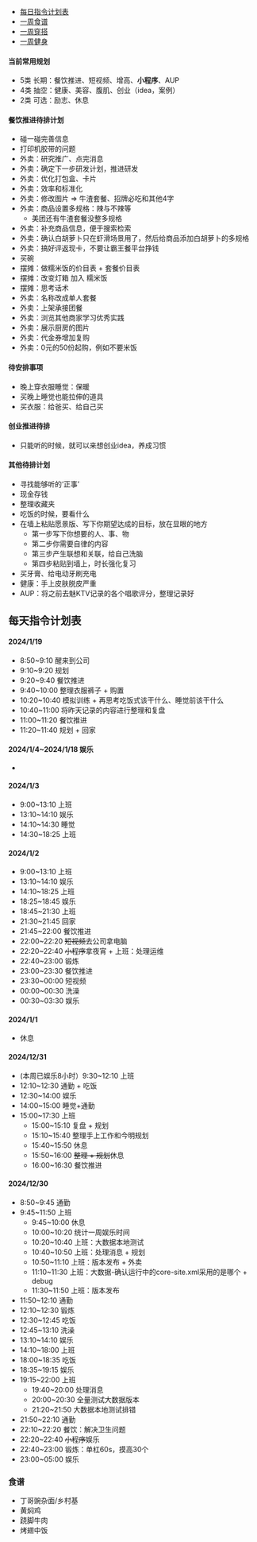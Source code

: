 - [每日指令计划表](#每天指令计划表)
- [一周食谱](#食谱)
- [一周穿搭](#穿搭)
- [一周健身](#健身)

#### 当前常用规划
- 5类 长期：餐饮推进、短视频、增高、**小程序**、AUP
- 4类 抽空：健康、美容、腹肌、创业（idea，案例）
- 2类 可选：励志、休息

#### 餐饮推进待排计划
- 碰一碰完善信息
- 打印机胶带的问题
- 外卖：研究推广、点完消息
- 外卖：确定下一步研发计划，推进研发
- 外卖：优化打包盒、卡片
- 外卖：效率和标准化
- 外卖：修改图片 => 牛渣套餐、招牌必吃和其他4字
- 外卖：商品设置多规格：辣与不辣等
  - 美团还有牛渣套餐没整多规格
- 外卖：补充商品信息，便于搜索检索
- 外卖：确认白胡萝卜只在虾滑场景用了，然后给商品添加白胡萝卜的多规格
- 外卖：搞好评返现卡，不要让霸王餐平台挣钱
- 买碗
- 摆摊：做糯米饭的价目表 + 套餐价目表
- 摆摊：改变灯箱 加入 糯米饭
- 摆摊：思考话术
- 外卖：名称改成单人套餐
- 外卖：上架承接团餐
- 外卖：浏览其他商家学习优秀实践
- 外卖：展示厨房的图片
- 外卖：代金券增加复购
- 外卖：0元的50份起购，例如不要米饭

#### 待安排事项
- 晚上穿衣服睡觉：保暖
- 买晚上睡觉也能拉伸的道具
- 买衣服：给爸买、给自己买

#### 创业推进待排
- 只能听的时候，就可以来想创业idea，养成习惯

#### 其他待排计划
- 寻找能够听的‘正事’
- 现金存钱
- 整理收藏夹
- 吃饭的时候，要看什么
- 在墙上粘贴愿景版、写下你期望达成的目标，放在显眼的地方
  - 第一步写下你想要的人、事、物
  - 第二步你需要自律的内容
  - 第三步产生联想和关联，给自己洗脑
  - 第四步粘贴到墙上，时长强化复习
- 买牙膏、给电动牙刷充电
- 健康：手上皮肤脱皮严重
- AUP：将之前去魅KTV记录的各个唱歌评分，整理记录好

## 每天指令计划表

#### 2024/1/19
- 8:50~9:10 醒来到公司
- 9:10~9:20 规划
- 9:20~9:40 餐饮推进
- 9:40~10:00 整理衣服裤子 + 购置
- 10:20~10:40 模拟训练 + 再思考吃饭式该干什么、睡觉前该干什么
- 10:40~11:00 将昨天记录的内容进行整理和复盘
- 11:00~11:20 餐饮推进
- 11:20~11:40 规划 + 回家
 
#### 2024/1/4~2024/1/18 娱乐
- 

#### 2024/1/3
- 9:00~13:10 上班
- 13:10~14:10 娱乐
- 14:10~14:30 睡觉
- 14:30~18:25 上班

#### 2024/1/2
- 9:00~13:10 上班
- 13:10~14:10 娱乐
- 14:10~18:25 上班
- 18:25~18:45 娱乐
- 18:45~21:30 上班
- 21:30~21:45 回家
- 21:45~22:00 餐饮推进
- 22:00~22:20 ~~短视频~~去公司拿电脑
- 22:20~22:40 ~~小程序~~拿夜宵 + 上班：处理运维
- 22:40~23:00 锻炼
- 23:00~23:30 餐饮推进
- 23:30~00:00 短视频
- 00:00~00:30 洗澡
- 00:30~03:30 娱乐

#### 2024/1/1
- 休息

#### 2024/12/31
- (本周已娱乐8小时）9:30~12:10 上班
- 12:10~12:30 通勤 + 吃饭
- 12:30~14:00 娱乐
- 14:00~15:00 睡觉+通勤
- 15:00~17:30 上班
  - 15:00~15:10 复盘 + 规划
  - 15:10~15:40 整理手上工作和今明规划
  - 15:40~15:50 休息
  - 15:50~16:00 ~~整理 + 规划~~休息
  - 16:00~16:30 餐饮推进
  
#### 2024/12/30
- 8:50~9:45 通勤
- 9:45~11:50 上班
  - 9:45~10:00 休息
  - 10:00~10:20 统计一周娱乐时间
  - 10:20~10:40 上班：大数据本地测试
  - 10:40~10:50 上班：处理消息 + 规划
  - 10:50~11:10 上班：版本发布 + 外卖
  - 11:10~11:30 上班：大数据-确认运行中的core-site.xml采用的是哪个 + debug
  - 11:30~11:50 上班：版本发布
- 11:50~12:10 通勤
- 12:10~12:30 锻炼
- 12:30~12:45 吃饭
- 12:45~13:10 洗澡
- 13:10~14:10 娱乐
- 14:10~18:00 上班
- 18:00~18:35 吃饭
- 18:35~19:15 娱乐
- 19:15~22:00 上班
  - 19:40~20:00 处理消息
  - 20:00~20:30 全量测试大数据版本
  - 21:20~21:50 大数据本地测试排错
- 21:50~22:10 通勤
- 22:10~22:20 餐饮：解决卫生问题
- 22:20~22:40 ~~小程序~~娱乐
- 22:40~23:00 锻炼：单杠60s，摸高30个
- 23:00~05:00 娱乐

### 食谱
- 丁哥豌杂面/乡村基
- 黄焖鸡
- 跷脚牛肉
- 烤翅中饭
